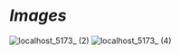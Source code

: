# <i>Images</i>
![localhost_5173_ (2)](https://github.com/e-Karimi/DarkMode-styled-components/assets/28589917/2f9a5b7e-42ab-43f8-9dcf-42bbbef40c1f)
![localhost_5173_ (4)](https://github.com/e-Karimi/DarkMode-styled-components/assets/28589917/e3adfade-f594-4947-8234-71f8b7b380c7)
